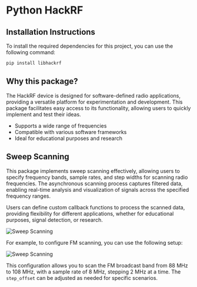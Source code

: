 # Python HackRF

## Installation Instructions

To install the required dependencies for this project, you can use the following command:

```bash
pip install libhackrf
```

## Why this package?

The HackRF device is designed for software-defined radio applications, providing a versatile platform for experimentation and development. This package facilitates easy access to its functionality, allowing users to quickly implement and test their ideas.

- Supports a wide range of frequencies
- Compatible with various software frameworks
- Ideal for educational purposes and research

## Sweep Scanning

This package implements sweep scanning effectively, allowing users to specify frequency bands, sample rates, and step widths for scanning radio frequencies. The asynchronous scanning process captures filtered data, enabling real-time analysis and visualization of signals across the specified frequency ranges.

Users can define custom callback functions to process the scanned data, providing flexibility for different applications, whether for educational purposes, signal detection, or research.

![Sweep Scanning](https://raw.githubusercontent.com/dunderlab/python-libhackrf/master/docs/source/notebooks/_images/sweep.png "Sweep Scanning")

For example, to configure FM scanning, you can use the following setup:

![Sweep Scanning](https://raw.githubusercontent.com/dunderlab/python-libhackrf/master/docs/source/notebooks/_images/sweepFM.png "Sweep Scanning")

This configuration allows you to scan the FM broadcast band from 88 MHz to 108 MHz, with a sample rate of 8 MHz, stepping 2 MHz at a time. The `step_offset` can be adjusted as needed for specific scenarios.

